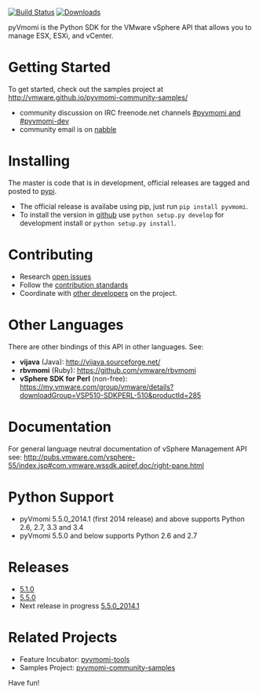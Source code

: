 [![Build Status](https://travis-ci.org/vmware/pyvmomi.svg?branch=master)](https://travis-ci.org/vmware/pyvmomi) 
[![Downloads](https://pypip.in/download/pyvmomi/badge.png)](https://pypi.python.org/pypi/pyvmomi/)

pyVmomi is the Python SDK for the VMware vSphere API that allows you to manage ESX, ESXi, and vCenter.

Getting Started
================
To get started, check out the samples project at http://vmware.github.io/pyvmomi-community-samples/

* community discussion on IRC freenode.net channels [#pyvmomi and #pyvmomi-dev](http://webchat.freenode.net/?channels=#pyvmomi,#pyvmomi-dev)
* community email is on [nabble](http://pyvmomi.2338814.n4.nabble.com)

Installing
==========
The master is code that is in development, official releases are tagged and posted to [pypi](https://pypi.python.org/pypi/pyvmomi/).

* The official release is availabe using pip, just run `pip install pyvmomi`. 
* To install the version in [github](https://github.com/vmware/pyvmomi) use `python setup.py develop` for development install or `python setup.py install`. 

Contributing
============
* Research [open issues](https://github.com/vmware/pyvmomi/issues?q=is%3Aopen+is%3Aissue)
* Follow the [contribution standards](https://github.com/vmware/pyvmomi/wiki/Contributions)
* Coordinate with [other developers](http://webchat.freenode.net/?channels=#pyvmomi,#pyvmomi-dev) on the project.

Other Languages
===============
There are other bindings of this API in other languages. See:

* **vijava** (Java): http://vijava.sourceforge.net/
* **rbvmomi** (Ruby): https://github.com/vmware/rbvmomi
* **vSphere SDK for Perl** (non-free): https://my.vmware.com/group/vmware/details?downloadGroup=VSP510-SDKPERL-510&productId=285

Documentation
=============
For general language neutral documentation of vSphere Management API see:
http://pubs.vmware.com/vsphere-55/index.jsp#com.vmware.wssdk.apiref.doc/right-pane.html

Python Support
==============
* pyVmomi 5.5.0_2014.1 (first 2014 release) and above supports Python 2.6, 2.7, 3.3 and 3.4
* pyVmomi 5.5.0 and below supports Python 2.6 and 2.7

Releases
========
* [5.1.0](https://github.com/vmware/pyvmomi/tree/v5.1.0)
* [5.5.0](https://github.com/vmware/pyvmomi/tree/v5.5.0)
* Next release in progress [5.5.0_2014.1](https://github.com/vmware/pyvmomi/issues?milestone=1&state=open)

Related Projects
================
* Feature Incubator: [pyvmomi-tools](https://github.com/vmware/pyvmomi-tools)
* Samples Project: [pyvmomi-community-samples](https://github.com/vmware/pyvmomi-community-samples)

Have fun!
